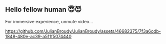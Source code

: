 ## Hello fellow human 😇😈

For immersive experience, unmute video...

https://github.com/JulianBroudy/JulianBroudy/assets/46682375/7f3a6cdb-1848-480e-ac39-a511f5074440


<!--


![Julian's GitHub stats](https://github-readme-stats.vercel.app/api?username=JulianBroudy&hide=stars,contribs&count_private=true&show_icons=true&theme=transparent)
[Broudy.io](https://broudy.io/)

**JulianBroudy/JulianBroudy** is a ✨ _special_ ✨ repository because its `README.md` (this file) appears on your GitHub profile.

Here are some ideas to get you started:

- 🔭 I’m currently working on ...
- 🌱 I’m currently learning ...
- 👯 I’m looking to collaborate on ...
- 🤔 I’m looking for help with ...
- 💬 Ask me about ...
- 📫 How to reach me: ...
- 😄 Pronouns: ...
- ⚡ Fun fact: ...
-->
